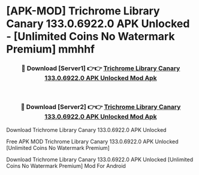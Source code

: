# [APK-MOD] Trichrome Library Canary 133.0.6922.0 APK Unlocked - [Unlimited Coins No Watermark Premium] mmhhf



<div align="center">
<h3>🔴 Download [Server1] 👉👉 <a href="https://momento.my/?title=Trichrome_Library_Canary_133.0.6922.0_APK_Unlocked">Trichrome Library Canary 133.0.6922.0 APK Unlocked Mod Apk</a></h3><br>

<h3>🔴 Download [Server2] 👉👉 <a href="https://momento.my/?title=Trichrome_Library_Canary_133.0.6922.0_APK_Unlocked">Trichrome Library Canary 133.0.6922.0 APK Unlocked Mod Apk</a></h3>
</div>



Download Trichrome Library Canary 133.0.6922.0 APK Unlocked 

Free APK MOD Trichrome Library Canary 133.0.6922.0 APK Unlocked [Unlimited Coins No Watermark Premium]

Download Trichrome Library Canary 133.0.6922.0 APK Unlocked [Unlimited Coins No Watermark Premium] Mod For Android
